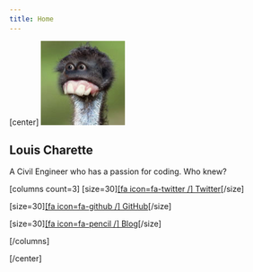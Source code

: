 ```yaml
---
title: Home
---
```


[center]
![](avatar.png)

## Louis Charette
A Civil Engineer who has a passion for coding. Who knew?


[columns count=3]
[size=30][[fa icon=fa-twitter /] Twitter](https://twitter.com/LouisCharette)[/size]

[size=30][[fa icon=fa-github /] GitHub](https://github.com/lcharette/)[/size]

[size=30][[fa icon=fa-pencil /] Blog](/blog)[/size]

[/columns]

[/center]
